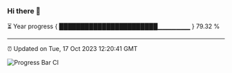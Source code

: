 ### Hi there 👋

⏳ Year progress { ███████████████████████▁▁▁▁▁▁▁ } 79.32 %

---

⏰ Updated on Tue, 17 Oct 2023 12:20:41 GMT

![Progress Bar CI](https://github.com/liununu/liununu/workflows/Progress%20Bar%20CI/badge.svg)
